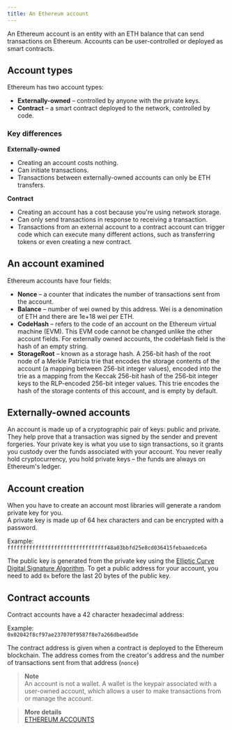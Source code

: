 ```yaml
---
title: An Ethereum account
---
```


An Ethereum account is an entity with an ETH balance that can send transactions on Ethereum. Accounts can be user-controlled or deployed as smart contracts.  

## Account types

Ethereum has two account types:
* **Externally-owned** – controlled by anyone with the private keys.
* **Contract** – a smart contract deployed to the network, controlled by code.

### Key differences

**Externally-owned**
* Creating an account costs nothing.
* Can initiate transactions.
* Transactions between externally-owned accounts can only be ETH transfers.  

**Contract**
* Creating an account has a cost because you're using network storage.
* Can only send transactions in response to receiving a transaction.
* Transactions from an external account to a contract account can trigger code which can execute many different actions, such as transferring tokens or even creating a new contract.

## An account examined

Ethereum accounts have four fields:
* **Nonce** – a counter that indicates the number of transactions sent from the account. 
* **Balance** – number of wei owned by this address. Wei is a denomination of ETH and there are 1e+18 wei per ETH.
* **CodeHash** – refers to the code of an account on the Ethereum virtual machine (EVM). This EVM code cannot be changed unlike the other account fields. For externally owned accounts, the codeHash field is the hash of an empty string.
* **StorageRoot** – known as a storage hash. A 256-bit hash of the root node of a Merkle Patricia trie that encodes the storage contents of the account (a mapping between 256-bit integer values), encoded into the trie as a mapping from the Keccak 256-bit hash of the 256-bit integer keys to the RLP-encoded 256-bit integer values. This trie encodes the hash of the storage contents of this account, and is empty by default.

## Externally-owned accounts

An account is made up of a cryptographic pair of keys: public and private. They help prove that a transaction was  signed by the sender and prevent forgeries. Your private key is what you use to sign transactions, so it grants you custody over the funds associated with your account. You never really hold cryptocurrency, you hold private keys – the funds are always on Ethereum's ledger.

## Account creation

When you have to create an account most libraries will generate a random private key for you.  
A private key is made up of 64 hex characters and can be encrypted with a password.  

Example:  
`ffffffffffffffffffffffffffffffff48a03bbfd25e8cd036415febaaedce6a`  

The public key is generated from the private key using the [Elliptic Curve Digital Signature Algorithm](https://en.wikipedia.org/wiki/Elliptic_Curve_Digital_Signature_Algorithm). To get a public address for your account, you need to add `0x` before the last 20 bytes of the public key.

## Contract accounts

Contract accounts have a 42 character hexadecimal address:  

Example:  
`0x02042f8cf97ae237070f9587f8e7a266dbead5de`  

The contract address is given when a contract is deployed to the Ethereum blockchain. The address comes from the creator's address and the number of transactions sent from that address (`nonce`)  

> **Note**  
> An account is not a wallet. A wallet is the keypair associated with a user-owned account, which allows a user to make transactions from or manage the account.

> **More details**  
> [ETHEREUM ACCOUNTS](https://ethereum.org/en/developers/docs/accounts/)